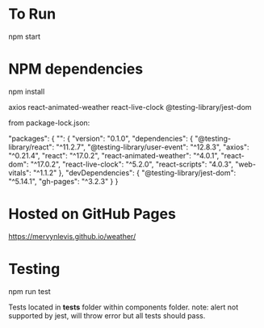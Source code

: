 # To Run

npm start

# NPM dependencies 

npm install 

axios 
react-animated-weather 
react-live-clock
@testing-library/jest-dom


from package-lock.json:

"packages": {
  "": {
    "version": "0.1.0",
    "dependencies": {
      "@testing-library/react": "^11.2.7",
      "@testing-library/user-event": "^12.8.3",
      "axios": "^0.21.4",
      "react": "^17.0.2",
      "react-animated-weather": "^4.0.1",
      "react-dom": "^17.0.2",
      "react-live-clock": "^5.2.0",
      "react-scripts": "4.0.3",
      "web-vitals": "^1.1.2"
    },
    "devDependencies": {
      "@testing-library/jest-dom": "^5.14.1",
      "gh-pages": "^3.2.3"
    }
  }

# Hosted on GitHub Pages 

https://mervynlevis.github.io/weather/

# Testing

npm run test

Tests located in __tests__ folder within components folder.
note: alert not supported by jest, will throw error but all tests should pass.